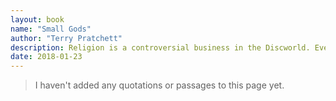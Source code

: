 ```yaml
---
layout: book
name: "Small Gods"
author: "Terry Pratchett"
description: Religion is a controversial business in the Discworld. Everyone has their own opinion, and indeed their own gods. Who come in all shapes and sizes. In such a competitive environment, there is a pressing need to make one's presence felt. And it's certainly not remotely helpful to be reduced to be appearing in the form of a tortoise, a manifestation far below god-like status in anyone's book. In such instances, you need an acolyte, and fast. Preferably one who won't ask too many questions.
date: 2018-01-23
---
```


> I haven't added any quotations or passages to this page yet.
